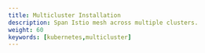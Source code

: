 ```yaml
---
title: Multicluster Installation
description: Span Istio mesh across multiple clusters.
weight: 60
keywords: [kubernetes,multicluster]
---
```

